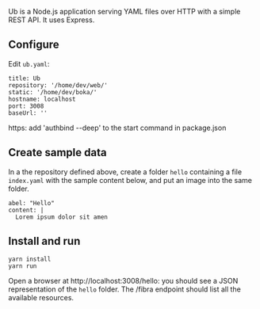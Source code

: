 Ub is a Node.js application serving YAML files over HTTP with a simple REST API. It uses Express. 

## Configure

Edit `ub.yaml`:

```---
title: Ub
repository: '/home/dev/web/'
static: '/home/dev/boka/'
hostname: localhost
port: 3008
baseUrl: ''

```

https: add 'authbind --deep' to the start command in package.json


## Create sample data

In a the repository defined above, create a folder `hello` containing a file `index.yaml` with the sample content below, and put an image into the same folder.

```
abel: "Hello"
content: |
  Lorem ipsum dolor sit amen
```

## Install and run

```
yarn install
yarn run
```

Open a browser at http://localhost:3008/hello: you should see a JSON representation of the `hello` folder. The /fibra endpoint should list all the available resources.
